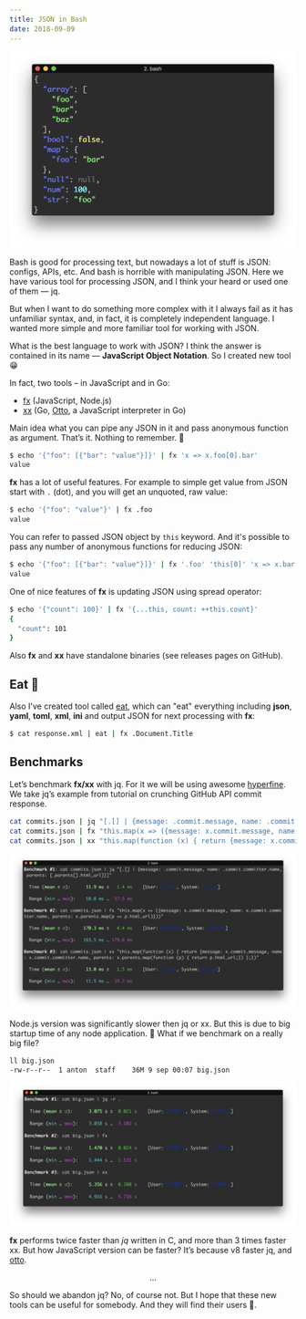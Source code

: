 ```yaml
---
title: JSON in Bash
date: 2018-09-09
---
```


![JSON cli tools](./lead.png)

Bash is good for processing text, but nowadays a lot of stuff is JSON: configs, APIs, etc. And bash is horrible with 
manipulating JSON. Here we have various tool for processing JSON, and I think your heard or used one of them — jq.

But when I want to do something more complex with it I always fail as it has unfamiliar syntax, and, in fact, it is 
completely independent language. I wanted more simple and more familiar tool for working with JSON.

What is the best language to work with JSON? I think the answer is contained in its name — **JavaScript 
Object Notation**. So I created new tool 😁

In fact, two tools – in JavaScript and in Go:
* [fx](https://github.com/antonmedv/fx) (JavaScript, Node.js)
* [xx](https://github.com/antonmedv/xx) (Go, [Otto](https://github.com/robertkrimen/otto), a JavaScript interpreter in Go)

Main idea what you can pipe any JSON in it and pass anonymous function as argument. That’s it. Nothing to remember. 🤗

```bash
$ echo '{"foo": [{"bar": "value"}]}' | fx 'x => x.foo[0].bar'
value
```

**fx** has a lot of useful features. For example to simple get value from JSON start with `.` (dot), and you will get 
an unquoted, raw value:

```bash
$ echo '{"foo": "value"}' | fx .foo
value
```

You can refer to passed JSON object by `this` keyword. And it's possible to pass any number of anonymous functions 
for reducing JSON:


```bash
$ echo '{"foo": [{"bar": "value"}]}' | fx '.foo' 'this[0]' 'x => x.bar'
value
```

One of nice features of **fx** is updating JSON using spread operator:

```bash
$ echo '{"count": 100}' | fx '{...this, count: ++this.count}'
{
  "count": 101
}
```

Also **fx** and **xx** have standalone binaries (see releases pages on GitHub).

## Eat 🧀

Also I've created tool called [eat](https://github.com/antonmedv/eat), which can "eat" everything including **json**, 
**yaml**, **toml**, **xml**, **ini** and output JSON for next processing with **fx**:

```bash
$ cat response.xml | eat | fx .Document.Title
```

## Benchmarks

Let’s benchmark **fx/xx** with jq. For it we will be using awesome [hyperfine](https://github.com/sharkdp/hyperfine). 
We take jq’s example from tutorial on crunching GitHub API commit response.

```bash
cat commits.json | jq "[.[] | {message: .commit.message, name: .commit.committer.name, parents: [.parents[].html_url]}]"
cat commits.json | fx "this.map(x => ({message: x.commit.message, name: x.commit.committer.name, parents: x.parents.map(p => p.html_url)}))"
cat commits.json | xx "this.map(function (x) { return {message: x.commit.message, name: x.commit.committer.name, parents: x.parents.map(function (p) { return p.html_url;}) };})"
```

![Benchmark 1](./bench1.png)

Node.js version was significantly slower then jq or xx. But this is due to big startup time of any node application. 
🤔 What if we benchmark on a really big file?

```
ll big.json
-rw-r--r--  1 anton  staff    36M 9 sep 00:07 big.json
```

![Benchmark 2](./bench2.png)

**fx** performs twice faster than _jq_ written in C, and more than 3 times faster xx. But how JavaScript version can be 
faster? It’s because v8 faster jq, and [otto](https://github.com/robertkrimen/otto).

<p align="center">...</p>

So should we abandon jq? No, of course not. But I hope that these new tools can be useful for somebody. And they will 
find their users 👐.
